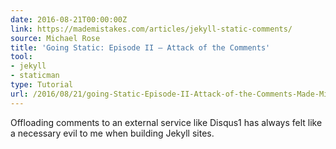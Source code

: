 ```yaml
---
date: 2016-08-21T00:00:00Z
link: https://mademistakes.com/articles/jekyll-static-comments/
source: Michael Rose
title: 'Going Static: Episode II — Attack of the Comments'
tool:
- jekyll
- staticman
type: Tutorial
url: /2016/08/21/going-Static-Episode-II-Attack-of-the-Comments-Made-Mistakes/
---
```


Offloading comments to an external service like Disqus1 has always felt like a necessary evil to me when building Jekyll sites.





